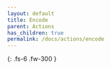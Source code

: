 ```yaml
---
layout: default
title: Encode
parent: Actions
has_children: true
permalink: /docs/actions/encode
---
```

{: .fs-6 .fw-300 }
